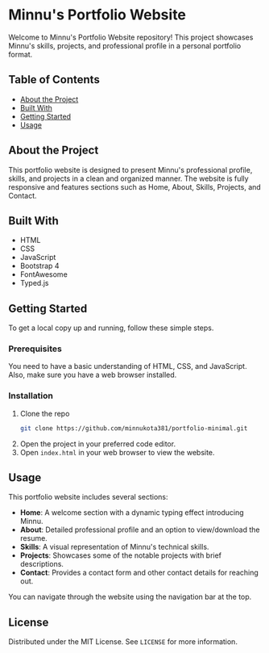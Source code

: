 # Minnu's Portfolio Website

Welcome to Minnu's Portfolio Website repository! This project showcases Minnu's skills, projects, and professional profile in a personal portfolio format.

## Table of Contents

- [About the Project](#about-the-project)
- [Built With](#built-with)
- [Getting Started](#getting-started)
- [Usage](#usage)

## About the Project

This portfolio website is designed to present Minnu's professional profile, skills, and projects in a clean and organized manner. The website is fully responsive and features sections such as Home, About, Skills, Projects, and Contact.

## Built With

- HTML
- CSS
- JavaScript
- Bootstrap 4
- FontAwesome
- Typed.js

## Getting Started

To get a local copy up and running, follow these simple steps.

### Prerequisites

You need to have a basic understanding of HTML, CSS, and JavaScript. Also, make sure you have a web browser installed.

### Installation

1. Clone the repo
   ```sh
   git clone https://github.com/minnukota381/portfolio-minimal.git
   ```
2. Open the project in your preferred code editor.
3. Open `index.html` in your web browser to view the website.

## Usage

This portfolio website includes several sections:

- **Home**: A welcome section with a dynamic typing effect introducing Minnu.
- **About**: Detailed professional profile and an option to view/download the resume.
- **Skills**: A visual representation of Minnu's technical skills.
- **Projects**: Showcases some of the notable projects with brief descriptions.
- **Contact**: Provides a contact form and other contact details for reaching out.

You can navigate through the website using the navigation bar at the top.

## License

Distributed under the MIT License. See `LICENSE` for more information.
